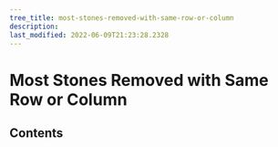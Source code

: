 ```yaml
---
tree_title: most-stones-removed-with-same-row-or-column
description: 
last_modified: 2022-06-09T21:23:28.2328
---
```


# Most Stones Removed with Same Row or Column

## Contents
